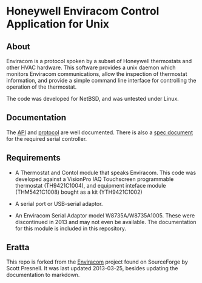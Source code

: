 # Honeywell Enviracom Control Application for Unix 

## About

Enviracom is a protocol spoken by a subset of Honeywell thermostats and other HVAC hardware. This software provides a unix daemon which monitors Enviracom communications, allow the inspection of thermostat information, and provide a simple command line interface for controlling the operation of the thermostat.

The code was developed for NetBSD, and was untested under Linux. 

## Documentation
The [API](./docs/API_README.md) and [protocol](./docs/PROTOCOL.md) are well documented. There is also a [spec document](./docs/reference/W8735A1005_SPECS.pdf) for the required serial controller.

## Requirements

* A Thermostat and Contol module that speaks Enviracom. This code was developed against a VisionPro IAQ Touchscreen programmable thermostat (TH9421C1004), and equipment inteface module (THM5421C1008) bought as a kit (YTH9421C1002)

* A serial port or USB-serial adaptor.

* An Enviracom Serial Adaptor model W8735A/W8735A1005. These were discontinued in 2013 and may not even be available. The documentation for this module is included in this repository.


## Eratta

This repo is forked from the [Enviracom](https://sourceforge.net/projects/Enviracom/) project found on SourceForge by Scott Presnell. It was last updated 2013-03-25, besides updating the documentation to markdown.
